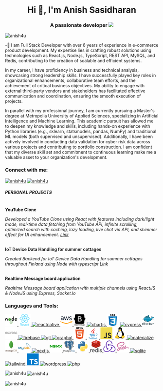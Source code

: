 
<h1 align="center">Hi 👋, I'm Anish Sasidharan</h1>
<h3 align="center">A passionate developer <img src="https://media.giphy.com/media/WUlplcMpOCEmTGBtBW/giphy.gif" width="30"> </h3>

<p align="left"> <img src="https://komarev.com/ghpvc/?username=anish4u&label=Profile%20views&color=0e75b6&style=flat" alt="anish4u" /> </p>

<!--<p align="left"> <a href="https://github.com/ryo-ma/github-profile-trophy"><img src="https://github-profile-trophy.vercel.app/?username=anish4u&" alt="anish4u" /></a> </p> -->

-🔭 I am  Full Stack Developer with over 6 years of experience in e-commerce product development. My expertise lies in crafting robust solutions using technologies such as React.js, Node.js, TypeScript, REST API, MySQL, and Redis, contributing to the creation of scalable and efficient systems.

In my career, I have proficiency in business and technical analysis, showcasing strong leadership skills. I have successfully played key roles in organizational enhancements, collaborative team efforts, and the achievement of critical business objectives. My ability to engage with external third-party vendors and stakeholders has facilitated effective communication and coordination, ensuring the smooth execution of projects.

In parallel with my professional journey, I am currently pursuing a Master's degree at Metropolia University of Applied Sciences, specializing in Artificial Intelligence and Machine Learning. This academic pursuit has allowed me to deepen my knowledge and skills, including hands-on experience with Python libraries (e.g., sklearn, statsmodels, pandas, NumPy) and traditional ML models (both supervised and unsupervised). Additionally, I have been actively involved in conducting data validation for cyber risk data across various projects and contributing to portfolio construction. I am confident that my diverse skill set and commitment to continuous learning make me a valuable asset to your organization's development.

<h3 align="left">Connect with me:</h3>
<p align="left">
<a href="https://linkedin.com/in/anish-sa" target="blank"><img align="center" src="https://raw.githubusercontent.com/rahuldkjain/github-profile-readme-generator/master/src/images/icons/Social/linked-in-alt.svg" alt="anish4u" height="30" width="40" /></a>
<a href="https://anish4u.github.io/web" target="blank"><img align="center" src="https://static.vecteezy.com/system/resources/thumbnails/002/206/015/small/developer-working-icon-free-vector.jpg" alt="anish4u" height="30" width="40" /></a>
</p>
<h5>PERSONAL PROJECTS</h5>
              <br><b>YouTube Clone</b>
              <p><em>Developed a YouTube Clone using React with features including dark/light mode, real-time data
                  fetching from YouTube API, infinite scrolling, optimized search with caching, lazy loading, live chat
                  via API, and shimmer effect for UI enhancement. <a
                    href="https://anish4u.github.io/youtube_in/">Link</a>
                </em></p>
            </div>
            <!-- <p><em>Innovative and deadline-driven Software Developer with 6+ years of experience designing and
                  developing Application, I have
                  experience in all phases of software development life cycle using Agile methodologies.</em></p> -->
            <!-- </div> -->
            <div class="resume-item pb-1">
              <br><b>IoT Device Data Handling for summer cottages</b>
              <p><em>
                  Created Backend for IoT Device Data Handling for summer cottages throughout Finland using Node
                  with typescript <a href="https://github.com/Anish4u/iotsummerCottageBackend/">Link</a></em></p>
            </div>
            <div class="resume-item pb-2">
              <br><b>Realtime Message board application</b>
              <p><em>
                  Realtime Message board application with multiple channels using ReactJS & NodeJS using Express,
                  Socket.Io </em></p>

<h3 align="left">Languages and Tools:</h3>
<p align="left"> 
    
  <p align="left"> <a href="https://nodejs.org" target="_blank" rel="noreferrer"> <img src="https://raw.githubusercontent.com/devicons/devicon/master/icons/nodejs/nodejs-original-wordmark.svg" alt="nodejs" width="40" height="40"/> </a>   <a href="https://reactjs.org/" target="_blank" rel="noreferrer"> <img src="https://raw.githubusercontent.com/devicons/devicon/master/icons/react/react-original-wordmark.svg" alt="react" width="40" height="40"/> </a> <a href="https://reactnative.dev/" target="_blank" rel="noreferrer"> <img src="https://reactnative.dev/img/header_logo.svg" alt="reactnative" width="40" height="40"/> </a> <a href="https://aws.amazon.com" target="_blank" rel="noreferrer"> <img src="https://raw.githubusercontent.com/devicons/devicon/master/icons/amazonwebservices/amazonwebservices-original-wordmark.svg" alt="aws" width="40" height="40"/> </a>  <a href="https://getbootstrap.com" target="_blank" rel="noreferrer"> <img src="https://raw.githubusercontent.com/devicons/devicon/master/icons/bootstrap/bootstrap-plain-wordmark.svg" alt="bootstrap" width="40" height="40"/> </a>  <a href="https://www.chartjs.org" target="_blank" rel="noreferrer"> <img src="https://www.chartjs.org/media/logo-title.svg" alt="chartjs" width="40" height="40"/> </a>  <img src="https://raw.githubusercontent.com/devicons/devicon/master/icons/css3/css3-original-wordmark.svg" alt="css3" width="40" height="40"/> </a> <a href="https://www.cypress.io" target="_blank" rel="noreferrer"> <img src="https://raw.githubusercontent.com/simple-icons/simple-icons/6e46ec1fc23b60c8fd0d2f2ff46db82e16dbd75f/icons/cypress.svg" alt="cypress" width="40" height="40"/> </a>  </a> <a href="https://www.docker.com/" target="_blank" rel="noreferrer"> <img src="https://raw.githubusercontent.com/devicons/devicon/master/icons/docker/docker-original-wordmark.svg" alt="docker" width="40" height="40"/> </a> <a href="https://expressjs.com" target="_blank" rel="noreferrer"> <img src="https://raw.githubusercontent.com/devicons/devicon/master/icons/express/express-original-wordmark.svg" alt="express" width="40" height="40"/> </a> <a href="https://firebase.google.com/" target="_blank" rel="noreferrer"> <img src="https://www.vectorlogo.zone/logos/firebase/firebase-icon.svg" alt="firebase" width="40" height="40"/> </a>  </a> <a href="https://git-scm.com/" target="_blank" rel="noreferrer"> <img src="https://www.vectorlogo.zone/logos/git-scm/git-scm-icon.svg" alt="git" width="40" height="40"/> </a> <a href="https://graphql.org" target="_blank" rel="noreferrer"> <img src="https://www.vectorlogo.zone/logos/graphql/graphql-icon.svg" alt="graphql" width="40" height="40"/> </a>  <a href="https://www.w3.org/html/" target="_blank" rel="noreferrer"> <img src="https://raw.githubusercontent.com/devicons/devicon/master/icons/html5/html5-original-wordmark.svg" alt="html5" width="40" height="40"/> </a> <a href="https://www.java.com" target="_blank" rel="noreferrer"> <img src="https://raw.githubusercontent.com/devicons/devicon/master/icons/java/java-original.svg" alt="java" width="40" height="40"/> </a> <a href="https://developer.mozilla.org/en-US/docs/Web/JavaScript" target="_blank" rel="noreferrer"> <img src="https://raw.githubusercontent.com/devicons/devicon/master/icons/javascript/javascript-original.svg" alt="javascript" width="40" height="40"/> </a> <a href="https://www.linux.org/" target="_blank" rel="noreferrer"> <img src="https://raw.githubusercontent.com/devicons/devicon/master/icons/linux/linux-original.svg" alt="linux" width="40" height="40"/> </a> <a href="https://materializecss.com/" target="_blank" rel="noreferrer"> <img src="https://raw.githubusercontent.com/prplx/svg-logos/5585531d45d294869c4eaab4d7cf2e9c167710a9/svg/materialize.svg" alt="materialize" width="40" height="40"/> </a>  </a> <a href="https://www.mongodb.com/" target="_blank" rel="noreferrer"> <img src="https://raw.githubusercontent.com/devicons/devicon/master/icons/mongodb/mongodb-original-wordmark.svg" alt="mongodb" width="40" height="40"/> </a> <a href="https://www.mysql.com/" target="_blank" rel="noreferrer"> <img src="https://raw.githubusercontent.com/devicons/devicon/master/icons/mysql/mysql-original-wordmark.svg" alt="mysql" width="40" height="40"/> </a> <a href="https://nextjs.org/" target="_blank" rel="noreferrer"> <img src="https://cdn.worldvectorlogo.com/logos/nextjs-2.svg" alt="nextjs" width="40" height="40"/> </a> <a href="https://www.nginx.com" target="_blank" rel="noreferrer"> <img src="https://raw.githubusercontent.com/devicons/devicon/master/icons/nginx/nginx-original.svg" alt="nginx" width="40" height="40"/> </a>  <a href="https://www.postgresql.org" target="_blank" rel="noreferrer"> <img src="https://raw.githubusercontent.com/devicons/devicon/master/icons/postgresql/postgresql-original-wordmark.svg" alt="postgresql" width="40" height="40"/> </a> <a href="https://www.python.org" target="_blank" rel="noreferrer"> <img src="https://raw.githubusercontent.com/devicons/devicon/master/icons/python/python-original.svg" alt="python" width="40" height="40"/> </a><a href="https://redis.io" target="_blank" rel="noreferrer"> <img src="https://raw.githubusercontent.com/devicons/devicon/master/icons/redis/redis-original-wordmark.svg" alt="redis" width="40" height="40"/> </a> <a href="https://redux.js.org" target="_blank" rel="noreferrer"> <img src="https://raw.githubusercontent.com/devicons/devicon/master/icons/redux/redux-original.svg" alt="redux" width="40" height="40"/> </a> <a href="https://sass-lang.com" target="_blank" rel="noreferrer"> <img src="https://raw.githubusercontent.com/devicons/devicon/master/icons/sass/sass-original.svg" alt="sass" width="40" height="40"/> </a> <a href="https://www.sqlite.org/" target="_blank" rel="noreferrer"> <img src="https://www.vectorlogo.zone/logos/sqlite/sqlite-icon.svg" alt="sqlite" width="40" height="40"/> </a> <a href="https://tailwindcss.com/" target="_blank" rel="noreferrer"> <img src="https://www.vectorlogo.zone/logos/tailwindcss/tailwindcss-icon.svg" alt="tailwind" width="40" height="40"/> </a> <a href="https://www.typescriptlang.org/" target="_blank" rel="noreferrer"> <img src="https://raw.githubusercontent.com/devicons/devicon/master/icons/typescript/typescript-original.svg" alt="typescript" width="40" height="40"/> </a> <a href="https://wordpress.com/" target="_blank" rel="noreferrer"> <img src="https://skillicons.dev/icons?i=wordpress" alt="wordpress" width="40" height="40"/> </a> <a href="https://www.php.net/" target="_blank" rel="noreferrer"> <img src="https://skillicons.dev/icons?i=php" alt="php" width="40" height="40"/> </a> </p>


<p><img align="left" src="https://github-readme-stats.vercel.app/api/top-langs?username=anish4u&&show_icons=true&locale=en&layout=compact" alt="anish4u" /></p>

<p>&nbsp;<img align="center" src="https://github-readme-stats.vercel.app/api?username=anish4u&&show_icons=true&locale=en" alt="anish4u" /></p>

<p><img align="center" src="https://github-readme-streak-stats.herokuapp.com/?user=anish4u&" alt="anish4u" /></p>

